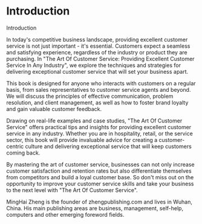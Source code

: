 # Introduction

Introduction

In today's competitive business landscape, providing excellent customer service is not just important - it's essential. Customers expect a seamless and satisfying experience, regardless of the industry or product they are purchasing. In "The Art Of Customer Service: Providing Excellent Customer Service In Any Industry", we explore the techniques and strategies for delivering exceptional customer service that will set your business apart.

This book is designed for anyone who interacts with customers on a regular basis, from sales representatives to customer service agents and beyond. We will discuss the principles of effective communication, problem resolution, and client management, as well as how to foster brand loyalty and gain valuable customer feedback.

Drawing on real-life examples and case studies, "The Art Of Customer Service" offers practical tips and insights for providing excellent customer service in any industry. Whether you are in hospitality, retail, or the service sector, this book will provide invaluable advice for creating a customer-centric culture and delivering exceptional service that will keep customers coming back.

By mastering the art of customer service, businesses can not only increase customer satisfaction and retention rates but also differentiate themselves from competitors and build a loyal customer base. So don't miss out on the opportunity to improve your customer service skills and take your business to the next level with "The Art Of Customer Service".


MingHai Zheng is the founder of zhengpublishing.com and lives in Wuhan, China. His main publishing areas are business, management, self-help, computers and other emerging foreword fields.
